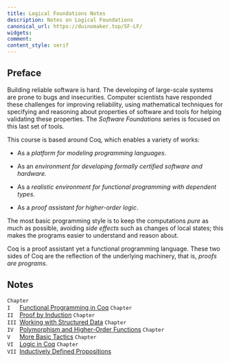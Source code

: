 ```yaml
---
title: Logical Foundations Notes
description: Notes on Logical Foundations
canonical_url: https://duinomaker.top/SF-LF/
widgets:
comment:
content_style: serif
---
```


## Preface

Building reliable software is hard. The developing of large-scale systems are prone to bugs and insecurities. Computer scientists have responded these challenges for improving reliability, using mathematical techniques for specifying and reasoning about properties of software and tools for helping validating these properties. The *Software Foundations* series is focused on this last set of tools.

This course is based around Coq, which enables a variety of works:

- As a *platform for modeling programming languages*.

- As an *environment for developing formally certified software and hardware.*

- As a *realistic environment for functional programming with dependent types.*

- As a *proof assistant for higher-order logic*.

The most basic programming style is to keep the computations *pure* as much as possible, avoiding *side effects* such as changes of local states; this makes the programs easier to understand and reason about.

Coq is a proof assistant yet a functional programming language. These two sides of Coq are the reflection of the underlying machinery, that is, *proofs are programs*.

## Notes

<code class="rigid">Chapter I&nbsp;&nbsp;&nbsp;</code><a href="/SF-LF/notes/1/" target="_self">Functional Programming in Coq</a>
<code class="rigid">Chapter II&nbsp;&nbsp;</code><a href="/SF-LF/notes/2/" target="_self">Proof by Induction</a>
<code class="rigid">Chapter III&nbsp;</code><a href="/SF-LF/notes/3/" target="_self">Working with Structured Data</a>
<code class="rigid">Chapter IV&nbsp;&nbsp;</code><a href="/SF-LF/notes/4/" target="_self">Polymorphism and Higher-Order Functions</a>
<code class="rigid">Chapter V&nbsp;&nbsp;&nbsp;</code><a href="/SF-LF/notes/5/" target="_self">More Basic Tactics</a>
<code class="rigid">Chapter VI&nbsp;&nbsp;</code><a href="/SF-LF/notes/6/" target="_self">Logic in Coq</a>
<code class="rigid">Chapter VII&nbsp;</code><a href="/SF-LF/notes/7/" target="_self">Inductively Defined Propositions</a>